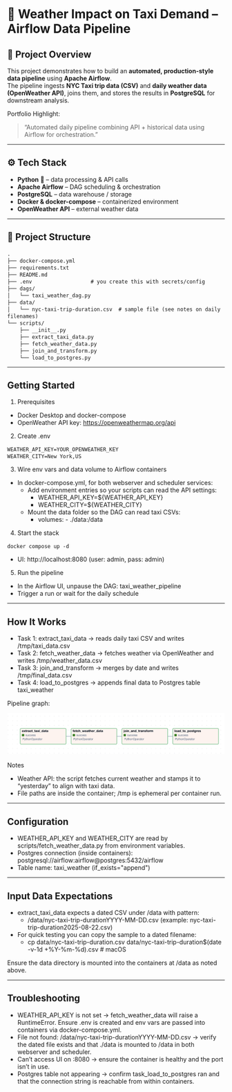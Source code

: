# 🚖 Weather Impact on Taxi Demand – Airflow Data Pipeline  

## 📌 Project Overview  
This project demonstrates how to build an **automated, production-style data pipeline** using **Apache Airflow**.  
The pipeline ingests **NYC Taxi trip data (CSV)** and **daily weather data (OpenWeather API)**, joins them, and stores the results in **PostgreSQL** for downstream analysis.  

Portfolio Highlight:  
> “Automated daily pipeline combining API + historical data using Airflow for orchestration.”  

---

## ⚙️ Tech Stack  
- **Python** 🐍 – data processing & API calls  
- **Apache Airflow** – DAG scheduling & orchestration  
- **PostgreSQL** – data warehouse / storage  
- **Docker & docker-compose** – containerized environment  
- **OpenWeather API** – external weather data  

---

## 📂 Project Structure  
```
.
├── docker-compose.yml
├── requirements.txt
├── README.md
├── .env                   # you create this with secrets/config
├── dags/
│   └── taxi_weather_dag.py
├── data/
│   └── nyc-taxi-trip-duration.csv  # sample file (see notes on daily filenames)
└── scripts/
    ├── __init__.py
    ├── extract_taxi_data.py
    ├── fetch_weather_data.py
    ├── join_and_transform.py
    └── load_to_postgres.py
```

---

## Getting Started

1) Prerequisites
- Docker Desktop and docker-compose
- OpenWeather API key: https://openweathermap.org/api

2) Create .env
```
WEATHER_API_KEY=YOUR_OPENWEATHER_KEY
WEATHER_CITY=New York,US
```

3) Wire env vars and data volume to Airflow containers
- In docker-compose.yml, for both webserver and scheduler services:
  - Add environment entries so your scripts can read the API settings:
    - WEATHER_API_KEY=${WEATHER_API_KEY}
    - WEATHER_CITY=${WEATHER_CITY}
  - Mount the data folder so the DAG can read taxi CSVs:
    - volumes: - ./data:/data

4) Start the stack
```
docker compose up -d
```
- UI: http://localhost:8080 (user: admin, pass: admin)

5) Run the pipeline
- In the Airflow UI, unpause the DAG: taxi_weather_pipeline
- Trigger a run or wait for the daily schedule

---

## How It Works
- Task 1: extract_taxi_data → reads daily taxi CSV and writes /tmp/taxi_data.csv
- Task 2: fetch_weather_data → fetches weather via OpenWeather and writes /tmp/weather_data.csv
- Task 3: join_and_transform → merges by date and writes /tmp/final_data.csv
- Task 4: load_to_postgres → appends final data to Postgres table taxi_weather

Pipeline graph:

![Airflow DAG – taxi_weather_pipeline](assets/taxi-weather-pipeline.png)

Notes
- Weather API: the script fetches current weather and stamps it to “yesterday” to align with taxi data.
- File paths are inside the container; /tmp is ephemeral per container run.

---

## Configuration
- WEATHER_API_KEY and WEATHER_CITY are read by scripts/fetch_weather_data.py from environment variables.
- Postgres connection (inside containers): postgresql://airflow:airflow@postgres:5432/airflow
- Table name: taxi_weather (if_exists="append")

---

## Input Data Expectations
- extract_taxi_data expects a dated CSV under /data with pattern:
  - /data/nyc-taxi-trip-durationYYYY-MM-DD.csv (example: nyc-taxi-trip-duration2025-08-22.csv)
- For quick testing you can copy the sample to a dated filename:
  - cp data/nyc-taxi-trip-duration.csv data/nyc-taxi-trip-duration$(date -v-1d +%Y-%m-%d).csv  # macOS

Ensure the data directory is mounted into the containers at /data as noted above.

---

## Troubleshooting
- WEATHER_API_KEY is not set → fetch_weather_data will raise a RuntimeError. Ensure .env is created and env vars are passed into containers via docker-compose.yml.
- File not found: /data/nyc-taxi-trip-durationYYYY-MM-DD.csv → verify the dated file exists and that ./data is mounted to /data in both webserver and scheduler.
- Can’t access UI on :8080 → ensure the container is healthy and the port isn’t in use.
- Postgres table not appearing → confirm task_load_to_postgres ran and that the connection string is reachable from within containers.
